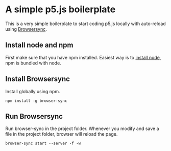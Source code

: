 # A simple p5.js boilerplate

This is a very simple boilerplate to start coding p5.js locally with auto-reload using [Browsersync](https://browsersync.io/).

## Install node and npm
First make sure that you have npm installed. Easiest way is to [install node](https://nodejs.org/en/download/), npm is bundled with node.

## Install Browsersync
Install globally using npm.
```
npm install -g browser-sync
```

## Run Browsersync
Run browser-sync in the project folder. Whenever you modify and save a file in the project folder, browser will reload the page.
```
browser-sync start --server -f -w
```
